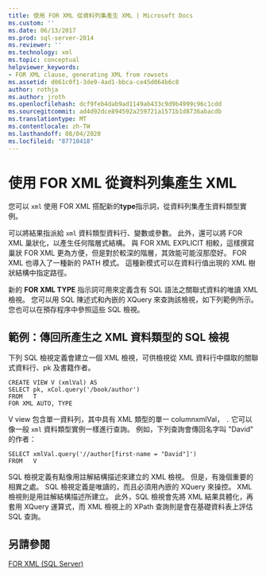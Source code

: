 ```yaml
---
title: 使用 FOR XML 從資料列集產生 XML | Microsoft Docs
ms.custom: ''
ms.date: 06/13/2017
ms.prod: sql-server-2014
ms.reviewer: ''
ms.technology: xml
ms.topic: conceptual
helpviewer_keywords:
- FOR XML clause, generating XML from rowsets
ms.assetid: d061c0f1-3de9-4ad1-bbca-ce45d064b6c8
author: rothja
ms.author: jroth
ms.openlocfilehash: dcf9feb4dab9ad1149ab433c9d9b4999c96c1cdd
ms.sourcegitcommit: ad4d92dce894592a259721a1571b1d8736abacdb
ms.translationtype: MT
ms.contentlocale: zh-TW
ms.lasthandoff: 08/04/2020
ms.locfileid: "87710418"
---
```

# <a name="generate-xml-from-rowsets-with-for-xml"></a>使用 FOR XML 從資料列集產生 XML
  您可以 `xml` 使用 FOR XML 搭配新的**type**指示詞，從資料列集產生資料類型實例。  
  
 可以將結果指派給 `xml` 資料類型資料行、變數或參數。 此外，還可以將 FOR XML 巢狀化，以產生任何階層式結構。 與 FOR XML EXPLICIT 相較，這樣撰寫巢狀 FOR XML 更為方便，但是對於較深的階層，其效能可能沒那麼好。 FOR XML 也導入了一種新的 PATH 模式。 這種新模式可以在資料行值出現的 XML 樹狀結構中指定路徑。  
  
 新的 **FOR XML TYPE** 指示詞可用來定義含有 SQL 語法之關聯式資料的唯讀 XML 檢視。 您可以用 SQL 陳述式和內嵌的 XQuery 來查詢該檢視，如下列範例所示。 您也可以在預存程序中參照這些 SQL 檢視。  
  
## <a name="example-sql-view-returning-generated-xml-data-type"></a>範例：傳回所產生之 XML 資料類型的 SQL 檢視  
 下列 SQL 檢視定義會建立一個 XML 檢視，可供檢視從 XML 資料行中擷取的關聯式資料行、pk 及書籍作者。  
  
```  
CREATE VIEW V (xmlVal) AS  
SELECT pk, xCol.query('/book/author')  
FROM   T  
FOR XML AUTO, TYPE  
```  
  
 V view 包含單一資料列，其中具有 XML 類型的單一 columnxmlVal， `.` 它可以像一般 `xml` 資料類型實例一樣進行查詢。 例如，下列查詢會傳回名字叫 "David" 的作者：  
  
```  
SELECT xmlVal.query('//author[first-name = "David"]')  
FROM   V  
```  
  
 SQL 檢視定義有點像用註解結構描述來建立的 XML 檢視。 但是，有幾個重要的相異之處。 SQL 檢視定義是唯讀的，而且必須用內嵌的 XQuery 來操控。 XML 檢視則是用註解結構描述所建立。 此外，SQL 檢視會先將 XML 結果具體化，再套用 XQuery 運算式，而 XML 檢視上的 XPath 查詢則是會在基礎資料表上評估 SQL 查詢。  
  
## <a name="see-also"></a>另請參閱  
 [FOR XML &#40;SQL Server&#41;](for-xml-sql-server.md)  
  
  
